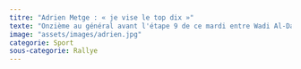 ```yaml
---
titre: "Adrien Metge : « je vise le top dix »"
texte: "Onzième au général avant l'étape 9 de ce mardi entre Wadi Al-Dawasir et Haradh, le pilote Sherco Adrien Metge est le meilleur français de cette 42e édition. « Le 5 janvier, vous avez pris le départ à Djeddah à la dernière minute, à la place de votre frère Michael, blessé à un genou. Comment vivez-vous ce Dakar ? Tout d'abord, je tenais à dire que c'est un peu difficile de parler de soi maintenant vu les circonstances (disparation de Paulo Gonçalves). Mais il faut essayer de se reconcentrer parce que le rallye continue. Il faut essayer de finir pour toute l'équipe. Pour l'instant, je suis régulier tous les jours, je fais plutôt une bonne performance. Je vais faire en sorte que ça dure jusqu'au bout. C'est un rallye exigeant, avec beaucoup de kilomètres et des étapes rapides. Il faut parfois lâcher un peu pour amener les roues jusqu'à la fin. C'est un Dakar où la gestion est importante."
image: "assets/images/adrien.jpg"
categorie: Sport
sous-categorie: Rallye
---
```

